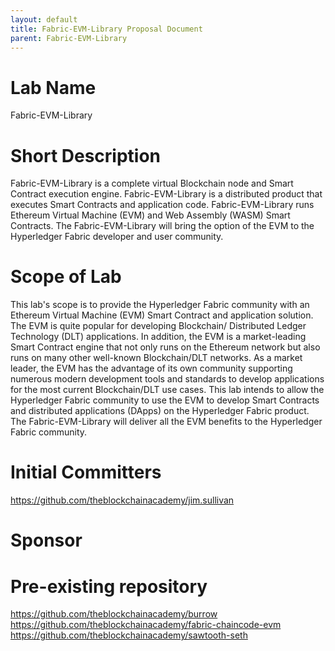 ```yaml
---
layout: default
title: Fabric-EVM-Library Proposal Document
parent: Fabric-EVM-Library
---
```

# Lab Name
Fabric-EVM-Library

# Short Description

Fabric-EVM-Library is a complete virtual Blockchain node and Smart Contract execution engine. Fabric-EVM-Library is a distributed product that executes Smart Contracts and application code. Fabric-EVM-Library runs Ethereum Virtual Machine (EVM) and Web Assembly (WASM) Smart Contracts. The Fabric-EVM-Library will bring the option of the EVM to the Hyperledger Fabric developer and user community.

# Scope of Lab
This lab's scope is to provide the Hyperledger Fabric community with an Ethereum Virtual Machine (EVM) Smart Contract and application solution. The EVM is quite popular for developing Blockchain/ Distributed Ledger Technology (DLT) applications. In addition, the EVM is a market-leading Smart Contract engine that not only runs on the Ethereum network but also runs on many other well-known Blockchain/DLT networks. As a market leader, the EVM has the advantage of its own community supporting numerous modern development tools and standards to develop applications for the most current Blockchain/DLT use cases. This lab intends to allow the Hyperledger Fabric community to use the EVM to develop Smart Contracts and distributed applications (DApps) on the Hyperledger Fabric product. The Fabric-EVM-Library will deliver all the EVM benefits to the Hyperledger Fabric community.

# Initial Committers

 https://github.com/theblockchainacademy/jim.sullivan

# Sponsor



# Pre-existing repository

https://github.com/theblockchainacademy/burrow
https://github.com/theblockchainacademy/fabric-chaincode-evm
https://github.com/theblockchainacademy/sawtooth-seth

